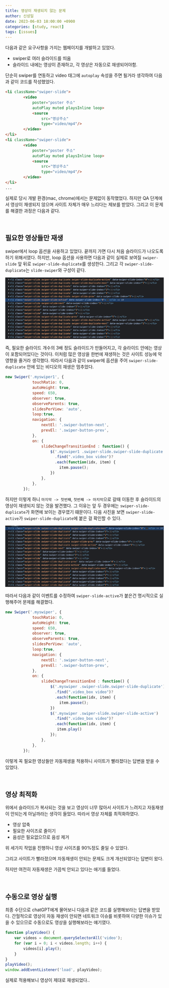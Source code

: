 ```yaml
---
title: 영상이 재생되지 않는 문제
author: 신성일
date: 2023-06-03 18:00:00 +0900
categories: [study, react]
tags: [issues]
---
```


다음과 같은 요구사항을 가지는 웹페이지를 개발하고 있었다.

- swiper로 여러 슬라이드를 띄움
- 슬라이드 내에는 영상이 존재하고, 각 영상은 자동으로 재생되어야함.

단순히 swiper를 연동하고 video 태그에 `autoplay` 속성을 주면 될거라 생각하여 다음과 같이 코드를 작성했었다.

```html
<li className="swiper-slide">
        <video
            poster="poster 주소"
            autoPlay muted playsInline loop>
            <source
                src="영상주소"
                type="video/mp4"/>
        </video>
</li>
<li className="swiper-slide">
        <video
            poster="poster 주소"
            autoPlay muted playsInline loop>
            <source
                src="영상주소"
                type="video/mp4"/>
        </video>
</li>
...
```

실제로 당시 개발 환경(mac, chrome)에서는 문제없이 동작했었다. 하지만 QA 단계에서 영상이 재생되지 않으며 사이트 자체가 매우 느리다는 제보를 받았다. 그리고 이 문제를 해결한 과정은 다음과 같다.

<br/>

## 필요한 영상들만 재생

swiper에서 loop 옵션을 사용하고 있었다. 끝까지 가면 다시 처음 슬라이드가 나오도록 하기 위해서였다. 하지만, loop 옵션을 사용하면 다음과 같이 실제로 보여질 `swiper-slide` 앞 뒤로 `swiper-slide-duplicate`를 생성한다. 그리고 각  `swiper-slide-duplicate`는 `slide-swiper`와 구성이 같다.

![image-20230603185315584](./assets/image-20230603185315584.png)

즉, 필요한 슬라이드 개수의 3배 정도 슬라이드가 만들어지고, 각 슬라이드 안에는 영상이 포함되어있다는 것이다. 이처럼 많은 영상을 한번에 재생하는 것은 사이트 성능에 악영향을 줄거라 생각했다. 따라서 다음과 같이 swiper에 옵션을 주어 `swiper-slide-duplicate` 안에 있는 비디오의 재생은 멈추었다.

```js
new Swiper('.myswiper1', {
            touchRatio: 0,
            autoHeight: true,
            speed: 650,
            observer: true,
            observeParents: true,
            slidesPerView: 'auto',
            loop:true,
            navigation: {
                nextEl: '.swiper-button-next',
                prevEl: '.swiper-button-prev',
            },
            on: {
                slideChangeTransitionEnd : function() {
                    $('.myswiper1 .swiper-slide.swiper-slide-duplicate')
                      .find(".video_box video")?
                      .each(function(idx, item) {
                        item.pause();
                    })
                },
            },
        });
```

하지만 이렇게 하니 `마지막 -> 첫번쨰`, `첫번쨰 -> 마지막`으로 갈때 이동한 후 슬라이드의 영상이 재생되지 않는 것을 발견했다. 그 이유는 앞 두 경우에는 `swiper-slide-duplicate`가 화면에 보이는 경우였기 떄문이다. 다음 사진을 보면 `swiper-slide-active`가 `swiper-slide-duplicate`에 붙은 걸 확인할 수 있다.

![image-20230603190020412](./assets/image-20230603190020412.png) 

따라서 다음과 같이 이벤트를 수정하여 `swiper-slide-active`가 붙은건 명시적으로 실행해주어 문제를 해결했다.

``` js
new Swiper('.myswiper', {
            touchRatio: 0,
            autoHeight: true,
            speed: 650,
            observer: true,
            observeParents: true,
            slidesPerView: 'auto',
            loop:true,
            navigation: {
                nextEl: '.swiper-button-next',
                prevEl: '.swiper-button-prev',
            },
            on: {
                slideChangeTransitionEnd : function() {
                    $('.myswiper .swiper-slide.swiper-slide-duplicate')
                      .find(".video_box video")?
                      .each(function(idx, item) {
                        item.pause();
                    })
                    $('.myswiper .swiper-slide.swiper-slide-active')
                      .find(".video_box video")?
                      .each(function(idx, item) {
                       item.play()
                    });
                },
            },
        });
```

이렇게 꼭 필요한 영상들만 자동재생을 적용하니 사이트가 빨라졌다는 답변을 받을 수 있었다.

<br/>

## 영상 최적화

위에서 슬라이드가 복사되는 것을 보고 영상이 너무 많아서 사이트가 느려지고 자동재생이 안되는게 아닐까라는 생각이 들었다. 따라서 영상 자체를 최적화하였다.

- 영상 압축
- 필요한 사이즈로 줄이기
- 음성은 필요없으므로 음성 제거

위 세가지 작업을 진행하니 영상 사이즈를 90%정도 줄일 수 있었다.

그리고 사이트가 빨라졌으며 자동재생이 안되는 문제도 크게 개선되었다는 답변이 왔다. 

하지만 여전히 자동재생은 가끔씩 안되고 있다는 애기를 들었다.

<br/>

## 수동으로 영상 실행

최종 수단으로 chatGPT에게 물어보니 다음과 같은 코드를 실행해보라는 답변을 받았다. 간헐적으로 영상이 자동 재생이 안되면 네트워크 이슈를 비롯하여 다양한 이슈가 있을 수 있으므로 수동으로도 영상을 실행해보라는 얘기였다.

```js 
function playVideo() {
	var videos = document.querySelectorAll('video');
	for (var i = 0; i < videos.length; i++) {
		videos[i].play();
	}
}
playVideo();
window.addEventListener('load', playVideo);
```

실제로 적용해보니 영상이 제대로 재생되었다..

